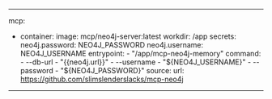 
---
mcp:
  - container:
      image: mcp/neo4j-server:latest
      workdir: /app
      secrets:
        neo4j.password: NEO4J_PASSWORD
        neo4j.username: NEO4J_USERNAME
      entrypoint:
        - "/app/mcp-neo4j-memory"
      command:
        - --db-url
        - "{{neo4j.url}}"
        - --username
        - "${NEO4J_USERNAME}"
        - --password
        - "${NEO4J_PASSWORD}"
    source:
      url: https://github.com/slimslenderslacks/mcp-neo4j
---
